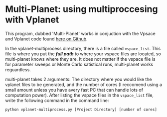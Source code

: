 # Multi-Planet: using multiproccesing with Vplanet

This program, dubbed 'Multi-Planet' works in conjuction with the Vpsace and Vplanet code found [here on Github](https://github.com/VirtualPlanetaryLaboratory/vplanet). 

In the vplanet-multiprocess directory, there is a file called `vspace_list`. This file is where you put the ***full path*** to where your vspace files are located, so multi-planet knows where they are. It does not matter if the vspace file is for parameter sweeps or Monte Carlo satistical runs, multi-planet works reguardless.

multi-planet takes 2 arguments: The directory where you would like the vplanet files to be generated, and the number of cores (I reccomend using a small amount unless you have avery fast PC that can handle lots of computation power). After listing the vspace files in the `vspace_list` file, write the following command in the command line: 

```
python vplanet-multiprocess.py [Project Directory] [number of cores]
```
